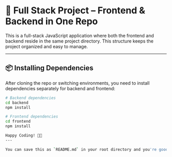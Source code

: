 # 🚀 Full Stack Project – Frontend & Backend in One Repo

This is a full-stack JavaScript application where both the frontend and backend reside in the same project directory. This structure keeps the project organized and easy to manage.

---

## 📦 Installing Dependencies

After cloning the repo or switching environments, you need to install dependencies separately for backend and frontend:

```bash
# Backend dependencies
cd backend
npm install

# Frontend dependencies
cd frontend
npm install

Happy Coding! 💙💜
---

You can save this as `README.md` in your root directory and you're good to go. Want me to generate a matching `.gitignore` file too?
